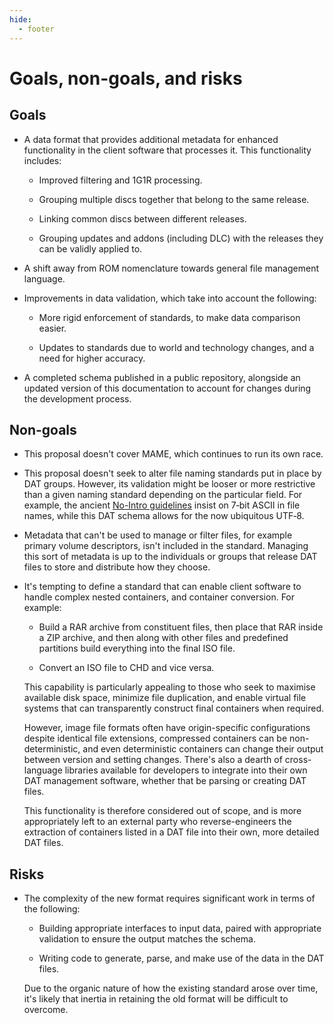 ```yaml
---
hide:
  - footer
---
```


# Goals, non-goals, and risks

## Goals

* A data format that provides additional metadata for enhanced functionality in the client
  software that processes it. This functionality includes:

    * Improved filtering and 1G1R processing.

    * Grouping multiple discs together that belong to the same release.

    * Linking common discs between different releases.

    * Grouping updates and addons (including DLC) with the releases they can be validly
      applied to.

* A shift away from ROM nomenclature towards general file management language.

* Improvements in data validation, which take into account the following:

    * More rigid enforcement of standards, to make data comparison easier.

    * Updates to standards due to world and technology changes, and a need for higher
      accuracy.

* A completed schema published in a public repository, alongside an updated version of
  this documentation to account for changes during the development process.

## Non-goals

* This proposal doesn't cover MAME, which continues to run its own race.

* This proposal doesn't seek to alter file naming standards put in place by DAT groups.
  However, its validation might be looser or more restrictive than a given naming standard
  depending on the particular field. For example, the ancient [No-Intro
  guidelines](https://datomatic.no-intro.org/stuff/The%20Official%20No-Intro%20Convention%20(20071030).pdf)
  insist on 7&#8209;bit ASCII in file names, while this DAT schema allows for the now
  ubiquitous UTF&#8209;8.

* Metadata that can't be used to manage or filter files, for example primary volume
  descriptors, isn't included in the standard. Managing this sort of metadata is up to the
  individuals or groups that release DAT files to store and distribute how they choose.

* It's tempting to define a standard that can enable client software to handle complex
  nested containers, and container conversion. For example:

    * Build a RAR archive from constituent files, then place that RAR inside a ZIP
      archive, and then along with other files and predefined partitions build everything
      into the final ISO file.

    * Convert an ISO file to CHD and vice versa.

    This capability is particularly appealing to those who seek to maximise available disk
    space, minimize file duplication, and enable virtual file systems that can
    transparently construct final containers when required.

    However, image file formats often have origin-specific configurations despite
    identical file extensions, compressed containers can be non-deterministic, and even
    deterministic containers can change their output between version and setting changes.
    There's also a dearth of cross-language libraries available for developers to
    integrate into their own DAT management software, whether that be parsing or
    creating DAT files.

    This functionality is therefore considered out of scope, and is more appropriately
    left to an external party who reverse-engineers the extraction of containers listed
    in a DAT file into their own, more detailed DAT files.

## Risks

* The complexity of the new format requires significant work in terms of the following:

    * Building appropriate interfaces to input data, paired with appropriate validation to
      ensure the output matches the schema.

    * Writing code to generate, parse, and make use of the data in the DAT files.

    Due to the organic nature of how the existing standard arose over time, it's likely
    that inertia in retaining the old format will be difficult to overcome.

